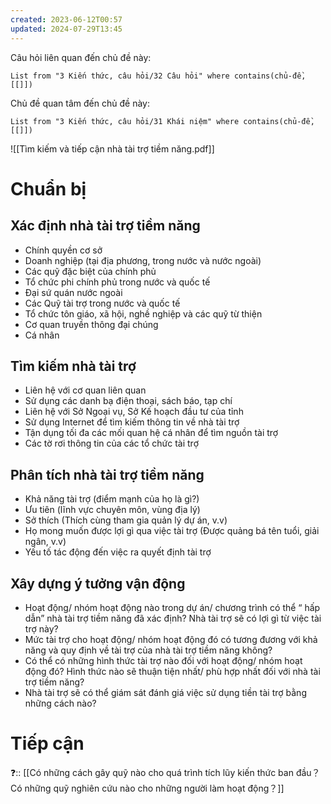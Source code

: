```yaml
---
created: 2023-06-12T00:57
updated: 2024-07-29T13:45
---
```

Câu hỏi liên quan đến chủ đề này:
```dataview
List from "3 Kiến thức, câu hỏi/32 Câu hỏi" where contains(chủ-đề,[[]]) 
```

Chủ đề quan tâm đến chủ đề này:
```dataview
List from "3 Kiến thức, câu hỏi/31 Khái niệm" where contains(chủ-đề,[[]]) 
```
![[Tìm kiếm và tiếp cận nhà tài trợ tiềm năng.pdf]]
# Chuẩn bị
## Xác định nhà tài trợ tiềm năng
- Chính quyền cơ sở
- Doanh nghiệp (tại địa phương, trong nước và nước ngoài)
- Các quỹ đặc biệt của chính phủ
- Tổ chức phi chính phủ trong nước và quốc tế
- Đại sứ quán nước ngoài
- Các Quỹ tài trợ trong nước và quốc tế
- Tổ chức tôn giáo, xã hội, nghề nghiệp và các quỹ từ thiện
- Cơ quan truyền thông đại chúng
- Cá nhân
## Tìm kiếm nhà tài trợ
- Liên hệ với cơ quan liên quan
- Sử dụng các danh bạ điện thoại, sách báo, tạp chí
- Liên hệ với Sở Ngoại vụ, Sở Kế hoạch đầu tư của tỉnh
- Sử dụng Internet để tìm kiếm thông tin về nhà tài trợ
- Tận dụng tối đa các mối quan hệ cá nhân để tìm nguồn tài trợ
- Các tờ rơi thông tin của các tổ chức tài trợ
## Phân tích nhà tài trợ tiềm năng
- Khả năng tài trợ (điểm mạnh của họ là gì?)
- Ưu tiên (lĩnh vực chuyên môn, vùng địa lý)
- Sở thích (Thích cùng tham gia quản lý dự án, v.v)
- Họ mong muốn được lợi gì qua việc tài trợ (Được quảng bá tên tuổi, giải ngân, v.v)
- Yếu tố tác động đến việc ra quyết định tài trợ
## Xây dựng ý tưởng vận động
- Hoạt động/ nhóm hoạt động nào trong dự án/ chương trình có thể “ hấp dẫn” nhà tài trợ tiềm năng đã xác định? Nhà tài trợ sẽ có lợi gì từ việc tài trợ này?
- Mức tài trợ cho hoạt động/ nhóm hoạt động đó có tương đương với khả năng và quy định về tài trợ của nhà tài trợ tiềm năng không?
- Có thể có những hình thức tài trợ nào đối với hoạt động/ nhóm hoạt động đó? Hình thức nào sẽ thuận tiện nhất/ phù hợp nhất đối với nhà tài trợ tiềm năng?
- Nhà tài trợ sẽ có thể giám sát đánh giá việc sử dụng tiền tài trợ bằng những cách nào?
# Tiếp cận


❓:: [[Có những cách gây quỹ nào cho quá trình tích lũy kiến thức ban đầu？Có những quỹ nghiên cứu nào cho những người làm hoạt động？]] 
